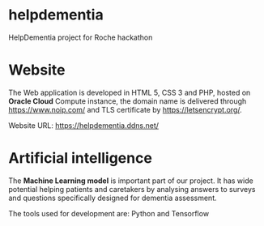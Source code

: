 # helpdementia
HelpDementia project for Roche hackathon


# Website
The Web application is developed in HTML 5, CSS 3 and PHP, hosted on **Oracle Cloud** Compute instance, the domain name is delivered through https://www.noip.com/ and TLS certificate by https://letsencrypt.org/.

Website URL: https://helpdementia.ddns.net/


# Artificial intelligence
The **Machine Learning model** is important part of our project. It has wide potential helping patients and caretakers by analysing answers to surveys and questions specifically designed for dementia assessment.

The tools used for development are: Python and Tensorflow
